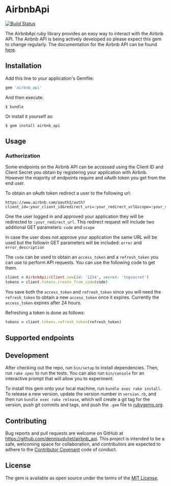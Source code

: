 # AirbnbApi

[![Build Status](https://travis-ci.org/dennisvdvliet/airbnb_api.svg?branch=master)](https://travis-ci.org/dennisvdvliet/airbnb_api)

The AirbnbApi ruby library provides an easy way to interact with the Airbnb API. The Airbnb API is being actively developed so please expect this gem to change regularly. The documentation for the Airbnb API can be found [here](https://www.airbnb.com/partner/api-docs/).

## Installation

Add this line to your application's Gemfile:

```ruby
gem 'airbnb_api'
```

And then execute:

    $ bundle

Or install it yourself as:

    $ gem install airbnb_api

## Usage

### Authorization

Some endpoints on the Airbnb API can be accessed using the Client ID and Client Secret you obtain by registering your application with Airbnb. However the majority of endpoints require and oAuth token you get from the end user.

To obtain an oAuth token redirect a user to the following url:
```
https://www.airbnb.com/oauth2/auth?client_id=:your_client_id&redirect_uri=:your_redirect_url&scope=:your_scope&state=:whatever_you_want
```

One the user logged in and approved your application they will be redirected to `:your_redirect_url`. This redirect request will include two additional GET parameters: `code` and `scope`

In case the user does not approve your application the same URL will be used but the followin GET parameters will be included: `error` and `error_description`

The `code` can be used to obtain an `access_token` and a `refresh_token` you can use to perform API requests. You can use the following code to get them.

```ruby
client = AirbnbApi::Client.new(id: '1234', secret: 'topsecret')
tokens = client.tokens.create_from_code(code)
```

You save both the `access_token` and `refresh_token` since you will need the `refresh_token` to obtain a new `access_token` once it expires. Currently the `access_token` expires after 24 hours.

Refreshing a token is done as follows:

```ruby
tokens = client.tokens.refresh_token(refresh_token)
```



## Supported endpoints

## Development

After checking out the repo, run `bin/setup` to install dependencies. Then, run `rake spec` to run the tests. You can also run `bin/console` for an interactive prompt that will allow you to experiment.

To install this gem onto your local machine, run `bundle exec rake install`. To release a new version, update the version number in `version.rb`, and then run `bundle exec rake release`, which will create a git tag for the version, push git commits and tags, and push the `.gem` file to [rubygems.org](https://rubygems.org).

## Contributing

Bug reports and pull requests are welcome on GitHub at https://github.com/dennisvdvliet/airbnb_api. This project is intended to be a safe, welcoming space for collaboration, and contributors are expected to adhere to the [Contributor Covenant](http://contributor-covenant.org) code of conduct.


## License

The gem is available as open source under the terms of the [MIT License](http://opensource.org/licenses/MIT).

